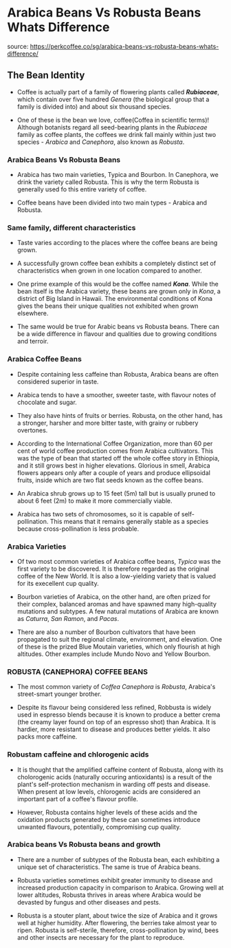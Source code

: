 # Arabica Beans Vs Robusta Beans Whats Difference

source: https://perkcoffee.co/sg/arabica-beans-vs-robusta-beans-whats-difference/

##  The Bean Identity

- Coffee is actually part of a family of flowering plants called ***Rubiaceae***, which contain over five hundred *Genera* (the biological group that a family is divided into) and about six thousand species.

- One of these is the bean we love, coffee(Coffea in scientific terms)! Although botanists regard all seed-bearing plants in the *Rubiaceae* family as coffee plants, the coffees we drink fall mainly within just two species - *Arabica* and *Canephora*, also known as *Robusta*.


### Arabica Beans Vs Robusta Beans

- Arabica has two main varieties, Typica and Bourbon. In Canephora, we drink the variety called Robusta. This is why the term Robusta is generally used fo this entire variety of coffee.

- Coffee beans have been divided into two main types - Arabica and Robusta.

### Same family, different characteristics

- Taste varies according to the places where the coffee beans are being grown.

- A successfully grown coffee bean exhibits a completely distinct set of characteristics when grown in one location compared to another.

- One prime example of this would be the coffee named ***Kona***. While the bean itself is the Arabica variety, these beans are grown only in *Kona*, a district of Big Island in Hawaii. The environmental conditions of Kona gives the beans their unique qualities not exhibited when grown elsewhere.

- The same would be true for Arabic beans vs Robusta beans. There can be a wide difference in flavour and qualities due to growing conditions and terroir.

### Arabica Coffee Beans

- Despite containing less caffeine than Robusta, Arabica beans are often considered superior in taste.

- Arabica tends to have a smoother, sweeter taste, with flavour notes of chocolate and sugar.

- They also have hints of fruits or berries. Robusta, on the other hand, has a stronger, harsher and more bitter taste, with grainy or rubbery overtones.

- According to the International Coffee Organization, more than 60 per cent of world coffee production comes from Arabica cultivators. This was the type of bean that started off the whole coffee story in Ethiopia, and it still grows best in higher elevations. Glorious in smell, Arabica flowers appears only after a couple of years and produce ellipsoidal fruits, inside which are two flat seeds known as the coffee beans.

- An Arabica shrub grows up to 15 feet (5m) tall but is usually pruned to about 6 feet (2m) to make it more commercially viable.

- Arabica has two sets of chromosomes, so it is capable of self-pollination. This means that it remains generally stable as a species because cross-pollination is less probable.

### Arabica Varieties

- Of two most common varieties of Arabica coffee beans, *Typica* was the first variety to be discovered. It is therefore regarded as the original coffee of the New World. It is also a low-yielding variety that is valued for its execellent cup quality.

- Bourbon varieties of Arabica, on the other hand, are often prized for their complex, balanced aromas and have spawned many high-quality mutations and subtypes. A few natural mutations of Arabica are known as *Caturra*, *San Ramon*, and *Pacas*.

- There are also a number of Bourbon cultivators that have been propagated to suit the regional climate, environment, and elevation. One of these is the prized Blue Moutain varieties, which only flourish at high altitudes. Other examples include Mundo Novo and Yellow Bourbon.

### ROBUSTA (CANEPHORA) COFFEE BEANS

- The most common variety of *Coffea Canephora* is *Robusta*, Arabica's street-smart younger brother.

- Despite its flavour being considered less refined, Robbusta is widely used in espresso blends because it is known to produce a better crema (the creamy layer found on top of an espresso shot) than Arabica. It is hardier, more resistant to disease and produces better yields. It also packs more caffeine.

### Robustam caffeine and chlorogenic acids

- It is thought that the amplified caffeine content of Robusta, along with its cholorogenic acids (naturally occuring antioxidants) is a result of the plant's self-protection mechanism in warding off pests and disease. When present at low levels, chlorogenic acids are considered an important part of a coffee's flavour profile.

- However, Robusta contains higher levels of these acids and the oxidation products generated by these can sometimes introduce unwanted flavours, potentially, compromising cup quality.

### Arabica beans Vs Robusta beans and growth

- There are a number of subtypes of the Robusta bean, each exhibiting a unique set of characteristics. The same is true of Arabica beans.

- Robusta varieties sometimes exhibit greater immunity to disease and increased production capacity in comparison to Arabica. Growing well at lower altitudes, Robusta thrives in areas where Arabica would be devasted by fungus and other diseases and pests.

- Robusta is a stouter plant, about twice the size of Arabica and it grows well at higher humidity. After flowering, the berries take almost year to ripen. Robusta is self-sterile, therefore, cross-pollination by wind, bees and other insects are necessary for the plant to reproduce.
